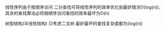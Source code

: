 
线性序列由于按顺序访问
二分查找可将线性序列的效率优化到最好情况O(log(n)),其余的查找算法必将按顺序访问查找的效率最坏为O(n)

树型结构(半线性结构)
只考虑二叉树
最好最坏的查找复杂度都为(log(n))

